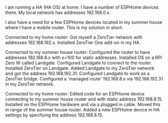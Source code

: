 
I am running a HA (HA OS) at home. I have a number of ESPHome devices there. My local network has addresses 192.168.0.x. 

I also have a need for a few ESPHome devices located in my summer house where I have a mobile router.
This is my solution in short:

Connected to my home router: 
Got myself a ZeroTier network with addresses 192.168.192.x.
Installed ZeroTier One add-on in my HA. 

Connected to my summer house router:
Configured the router to have addresses 192.168.8.x with x<100 for static addresses. 
Installed OS on a RPi Zero W called Landgate.
Configured Landgate to connect to the router.
Installed ZeroTier on Landgate.
Added Landgate to my ZeroTier network and got the address 192.168.192.31.
Configured Landgate to work as a ZeroTier bridge.
Configured a 'managed route' 192.168.8.x via 192.168.192.31 in my ZeroTier network.

Connected to my home router: 
Edited code for an ESPHome device connecting to my summer house router and with static address 192.168.8.15. 
Installed on the ESPHome hardware and via a plugged in cable. 
Moved this in range of the summer house router.
Added a new ESPHome device in HA settings by specifying the address 192.168.8.15.  

